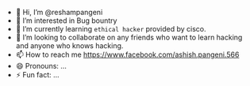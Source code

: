- 👋 Hi, I’m @reshampangeni
- 👀 I’m interested in Bug bountry
- 🌱 I’m currently learning `ethical hacker` provided by cisco.
- 💞️ I’m looking to collaborate on any friends who want to learn hacking and anyone who knows hacking.
- 📫 How to reach me https://www.facebook.com/ashish.pangeni.566
- 😄 Pronouns: ...
- ⚡ Fun fact: ...

<!---
reshampangeni/reshampangeni is a ✨ special ✨ repository because its `README.md` (this file) appears on your GitHub profile.
You can click the Preview link to take a look at your changes.
--->
